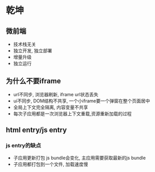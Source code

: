 # 乾坤

## 微前端
- 技术栈无关
- 独立开发, 独立部署
- 增量升级
- 独立运行

## 为什么不要iframe

- url不同步, 浏览器刷新, iframe url状态丢失
- ui不同步, DOM结构不共享, 一个小iframe要一个弹窗在整个页面居中
- 全局上下文完全隔离, 内容变量不共享
- 每次子应用都是一次浏览器上下文重载,资源重新加载的过程

## html entry/js entry

### js entry的缺点
- 子应用更新打包 js bundle会变化, 主应用需要获取最新的js bundle
- 子应用都打包到一个文件, 加载速度慢



